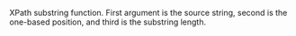 XPath substring function. First argument is the source string, second is the one-based position, and third is the substring length.